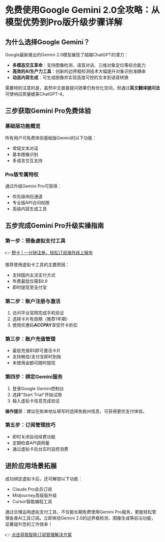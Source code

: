 # 免费使用Google Gemini 2.0全攻略：从模型优势到Pro版升级步骤详解

## 为什么选择Google Gemini？
Google最新推出的Gemini 2.0模型展现了超越ChatGPT的潜力：
- **多模态交互革命**：支持图像检测、语音对话、三维对象定位等综合能力
- **高效的AI生产力工具**：创新的边界框检测技术大幅提升对象识别准确率
- **动态内容生成**：可生成图像并实现高度可控的文本到语音转换

需要特别注意的是，虽然中文直接提问效果仍有优化空间，但通过**英文翻译提问法**可使响应质量媲美ChatGPT-4。

## 三步获取Gemini Pro免费体验
### 基础版功能概览
所有用户可免费体验基础版Gemini的以下功能：
- 常规文本对话
- 基本图像识别
- 多语言交互支持

### Pro版专属特权
通过升级Gemini Pro可获得：
- 优先级响应通道
- 专业版API访问权限
- 高级内容生成工具



## 五步完成Gemini Pro升级实操指南
### 第一步：预备虚拟支付工具
👉 [野卡 | 一分钟注册，轻松订阅海外线上服务](https://bbtdd.com/yeka)

推荐使用虚拟卡工具的主要原因：
- 支持国内主流支付方式
- 年费最低仅需$9.9
- 即时提现至支付宝

### 第二步：账户注册与激活
1. 访问平台官网完成手机验证
2. 选择卡片有效期（推荐1年期）
3. 使用优惠码**ACCPAY**享受开卡折扣

### 第三步：账户充值管理
- 最低充值$5即可激活卡片
- 支持微信/支付宝即时到账
- 未使用金额可随时提现



### 第四步：绑定Gemini服务
1. 登录Google Gemini控制台
2. 选择"Start Trial"开始试用
3. 输入虚拟卡信息完成验证

**操作提示**：建议在账单地址填写时选择免税州信息，可获得更优支付体验。

### 第五步：订阅管理技巧
- 即时关闭自动续费功能
- 定期检查API调用量
- 通过虚拟卡后台实时监控消费

## 进阶应用场景拓展
成功绑定虚拟卡后，还可解锁以下功能：
- Claude Pro会员订阅
- Midjourney高级版升级
- Cursor智能编程工具

通过合理运用虚拟支付工具，不仅能长期免费使用Gemini Pro服务，更能轻松管理各类AI工具订阅。立即体验Gemini 2.0的边界框检测、图像生成等前沿功能，显著提升您的工作效率！

👉 [点击获取智能订阅管理解决方案](https://bbtdd.com/yeka)